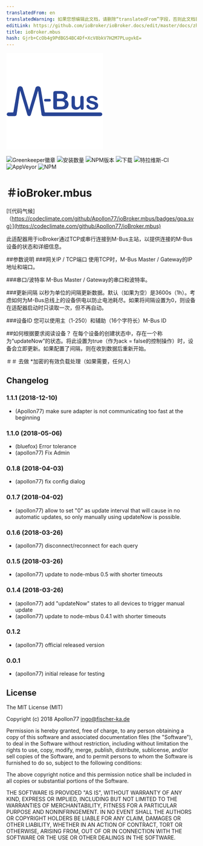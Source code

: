 ```yaml
---
translatedFrom: en
translatedWarning: 如果您想编辑此文档，请删除“translatedFrom”字段，否则此文档将再次自动翻译
editLink: https://github.com/ioBroker/ioBroker.docs/edit/master/docs/zh-cn/adapterref/iobroker.mbus/README.md
title: ioBroker.mbus
hash: Gjrb+CcOb4g9PdBG54BC4Df+XcV8bkV7H2M7PLugvkE=
---
```

![商标](../../../en/adapterref/iobroker.mbus/admin/mbus.png)

![Greenkeeper徽章](https://badges.greenkeeper.io/Apollon77/ioBroker.mbus.svg)
![安装数量](http://iobroker.live/badges/mbus-stable.svg)
![NPM版本](http://img.shields.io/npm/v/iobroker.mbus.svg)
![下载](https://img.shields.io/npm/dm/iobroker.mbus.svg)
![特拉维斯-CI](http://img.shields.io/travis/Apollon77/ioBroker.mbus/master.svg)
![AppVeyor](https://ci.appveyor.com/api/projects/status/github/Apollon77/ioBroker.mbus?branch=master&svg=true)
![NPM](https://nodei.co/npm/iobroker.mbus.png?downloads=true)

＃ioBroker.mbus
======================

[![代码气候]（https://codeclimate.com/github/Apollon77/ioBroker.mbus/badges/gpa.svg）](https://codeclimate.com/github/Apollon77/ioBroker.mbus)

此适配器用于ioBroker通过TCP或串行连接到M-Bus主站，以提供连接的M-Bus设备的状态和详细信息。

##参数说明
###网关IP / TCP端口
使用TCP时，M-Bus Master / Gateway的IP地址和端口。

###串口/波特率
M-Bus Master / Gateway的串口和波特率。

###更新间隔
以秒为单位的间隔更新数据。默认（如果为空）是3600s（1h）。考虑如何为M-Bus总线上的设备供电以防止电池耗尽。如果将间隔设置为0，则设备在适配器启动时只读取一次，但不再自动。

###设备ID
您可以使用主（1-250）和辅助（16个字符长）M-Bus ID

##如何根据要求阅读设备？
在每个设备的创建状态中，存在一个称为“updateNow”的状态。将此设置为true（作为ack = false的控制操作）时，设备会立即更新。如果配置了间隔，则在收到数据后重新开始。

＃＃ 去做
*加密的有效负载处理（如果需要，任何人）

## Changelog

### 1.1.1 (2018-12-10)
* (Apollon77) make sure adapter is not communicating too fast at the beginning

### 1.1.0 (2018-05-06)
* (bluefox) Error tolerance
* (apollon77) Fix Admin

### 0.1.8 (2018-04-03)
* (apollon77) fix config dialog

### 0.1.7 (2018-04-02)
* (apollon77) allow to set "0" as update interval that will cause in no automatic updates, so only manually using updateNow is possible.

### 0.1.6 (2018-03-26)
* (apollon77) disconnect/reconnect for each query

### 0.1.5 (2018-03-26)
* (apollon77) update to node-mbus 0.5 with shorter timeouts

### 0.1.4 (2018-03-26)
* (apollon77) add "updateNow" states to all devices to trigger manual update
* (apollon77) update to node-mbus 0.4.1 with shorter timeouts

### 0.1.2
* (apollon77) official released version

### 0.0.1
* (apollon77) initial release for testing

## License

The MIT License (MIT)

Copyright (c) 2018 Apollon77 <ingo@fischer-ka.de>

Permission is hereby granted, free of charge, to any person obtaining a copy
of this software and associated documentation files (the "Software"), to deal
in the Software without restriction, including without limitation the rights
to use, copy, modify, merge, publish, distribute, sublicense, and/or sell
copies of the Software, and to permit persons to whom the Software is
furnished to do so, subject to the following conditions:

The above copyright notice and this permission notice shall be included in all
copies or substantial portions of the Software.

THE SOFTWARE IS PROVIDED "AS IS", WITHOUT WARRANTY OF ANY KIND, EXPRESS OR
IMPLIED, INCLUDING BUT NOT LIMITED TO THE WARRANTIES OF MERCHANTABILITY,
FITNESS FOR A PARTICULAR PURPOSE AND NONINFRINGEMENT. IN NO EVENT SHALL THE
AUTHORS OR COPYRIGHT HOLDERS BE LIABLE FOR ANY CLAIM, DAMAGES OR OTHER
LIABILITY, WHETHER IN AN ACTION OF CONTRACT, TORT OR OTHERWISE, ARISING FROM,
OUT OF OR IN CONNECTION WITH THE SOFTWARE OR THE USE OR OTHER DEALINGS IN THE
SOFTWARE.
